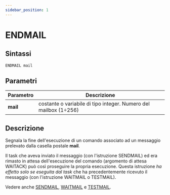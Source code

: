 ```yaml
---
sidebar_position: 1
---
```


# ENDMAIL

## Sintassi

  ```
ENDMAIL mail
  ```

## Parametri
|Parametro                    | Descrizione                                                                                           |                
|-----------------------------|-------------------------------------------------------------------------------------------------------|
| **mail**                    | costante o variabile di tipo integer. Numero del mailbox (1÷256)                                      |         

## Descrizione
Segnala la fine dell'esecuzione di un comando associato ad un messaggio prelevato dalla casella postale **mail**.

Il task che aveva inviato il messaggio (con l'istruzione SENDMAIL) ed era rimasto in attesa dell'esecuzione del comando (argomento di attesa WAITACK) può così proseguire la propria esecuzione. Questa istruzione _ha effetto solo se eseguita dal task_ che ha precedentemente ricevuto il messaggio (con l'istruzione WAITMAIL o TESTMAIL).

Vedere anche [SENDMAIL](SENDMAIL.md), [WAITMAIL](WAITMAIL.md) e [TESTMAIL](../Gestione-di-flusso/TESTMAIL.md).
